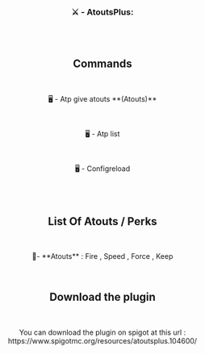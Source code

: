 <h3 align="center">⚔️ - AtoutsPlus:</h3>
<br>
<br>
<h2 align="center">Commands</h2>
<br>
<p align="center">🖥️ - Atp give atouts **(Atouts)**</p>
<br>
<p align="center">🖥️ - Atp list</p>
<br>
<p align="center">🖥️ - Configreload</p>
<br>
<br>
<h2 align="center">List Of Atouts / Perks</h2>
<br>
<p align="center">🔮- **Atouts** : Fire , Speed , Force , Keep</p>
<br>
<h2 align="center">Download the plugin</h2>
<br>
<p align="center">You can download the plugin on spigot at this url : https://www.spigotmc.org/resources/atoutsplus.104600/ </p>

